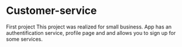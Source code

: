 # Customer-service
First project
This project was realized for small business. App has an authentification service, profile page and and allows you to sign up for some services.
